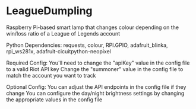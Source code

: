 # LeagueDumpling
Raspberry Pi-based smart lamp that changes colour depending on the win/loss ratio of a League of Legends account

Python Dependencies:
requests, colour, RPI.GPIO, adafruit_blinka, rpi_ws281x, adafruit-cicuitpython-neopixel

Required Config:
You'll need to change the "apiKey" value in the config file to a valid Riot API key
Change the "summoner" value in the config file to match the account you want to track

Optional Config:
You can adjust the API endpoints in the config file if they change
You can configure the day/night brightness settings by changing the appropriate values in the config file

